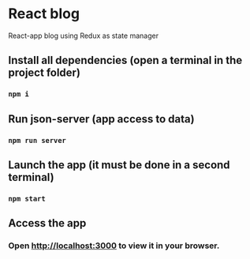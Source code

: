 # React blog

React-app blog using Redux as state manager

## Install all dependencies (open a terminal in the project folder)

### `npm i`

## Run json-server (app access to data)

### `npm run server`

## Launch the app (it must be done in a second terminal)

### `npm start`

## Access the app

### Open [http://localhost:3000](http://localhost:3000) to view it in your browser.
